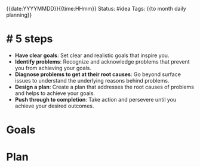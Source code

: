 {{date:YYYYMMDD}}{{time:HHmm}}
Status: #idea
Tags: {{to month daily planning}}

# # 5 steps
- **Have clear goals**: Set clear and realistic goals that inspire you.
- **Identify problems**: Recognize and acknowledge problems that prevent you from achieving your goals.
- **Diagnose problems to get at their root causes**: Go beyond surface issues to understand the underlying reasons behind problems.
- **Design a plan**: Create a plan that addresses the root causes of problems and helps to achieve your goals.
- **Push through to completion**: Take action and persevere until you achieve your desired outcomes.

# Goals

# Plan
